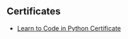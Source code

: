 ## Certificates

- [Learn to Code in Python Certificate](https://raw.githubusercontent.com/ballardjoel-dev/bootdev-progress/main/certificates/bootdev_Learn_to_Code_in_Python_certificate.png)

